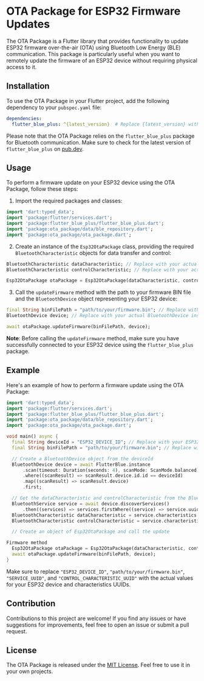 # OTA Package for ESP32 Firmware Updates

The OTA Package is a Flutter library that provides functionality to update ESP32 firmware over-the-air (OTA) using Bluetooth Low Energy (BLE) communication. This package is particularly useful when you want to remotely update the firmware of an ESP32 device without requiring physical access to it.

## Installation

To use the OTA Package in your Flutter project, add the following dependency to your `pubspec.yaml` file:

```yaml
dependencies:
  flutter_blue_plus: ^{latest_version}  # Replace {latest_version} with the latest version of the flutter_blue_plus package
```

Please note that the OTA Package relies on the `flutter_blue_plus` package for Bluetooth communication. Make sure to check for the latest version of `flutter_blue_plus` on [pub.dev](https://pub.dev/packages/flutter_blue_plus).

## Usage

To perform a firmware update on your ESP32 device using the OTA Package, follow these steps:

1. Import the required packages and classes:

```dart
import 'dart:typed_data';
import 'package:flutter/services.dart';
import 'package:flutter_blue_plus/flutter_blue_plus.dart';
import 'package:ota_package/data/ble_repository.dart';
import 'package:ota_package/ota_package.dart';
```

2. Create an instance of the `Esp32OtaPackage` class, providing the required `BluetoothCharacteristic` objects for data transfer and control:

```dart
BluetoothCharacteristic dataCharacteristic; // Replace with your actual data characteristic
BluetoothCharacteristic controlCharacteristic; // Replace with your actual control characteristic

Esp32OtaPackage otaPackage = Esp32OtaPackage(dataCharacteristic, controlCharacteristic);
```

3. Call the `updateFirmware` method with the path to your firmware BIN file and the `BluetoothDevice` object representing your ESP32 device:

```dart
final String binFilePath = "path/to/your/firmware.bin"; // Replace with the path to your firmware BIN file
BluetoothDevice device; // Replace with your actual BluetoothDevice instance

await otaPackage.updateFirmware(binFilePath, device);
```

**Note**: Before calling the `updateFirmware` method, make sure you have successfully connected to your ESP32 device using the `flutter_blue_plus` package.

## Example

Here's an example of how to perform a firmware update using the OTA Package:

```dart
import 'dart:typed_data';
import 'package:flutter/services.dart';
import 'package:flutter_blue_plus/flutter_blue_plus.dart';
import 'package:ota_package/data/ble_repository.dart';
import 'package:ota_package/ota_package.dart';

void main() async {
  final String deviceId = "ESP32_DEVICE_ID"; // Replace with your ESP32 device ID
  final String binFilePath = "path/to/your/firmware.bin"; // Replace with the path to your firmware BIN file

  // Create a BluetoothDevice object from the deviceId
  BluetoothDevice device = await FlutterBlue.instance
      .scan(timeout: Duration(seconds: 4), scanMode: ScanMode.balanced)
      .where((scanResult) => scanResult.device.id.id == deviceId)
      .map((scanResult) => scanResult.device)
      .first;

  // Get the dataCharacteristic and controlCharacteristic from the BluetoothDevice
  BluetoothService service = await device.discoverServices()
      .then((services) => services.firstWhere((service) => service.uuid.toString() == "SERVICE_UUID"));
  BluetoothCharacteristic dataCharacteristic = service.characteristics.firstWhere((characteristic) => characteristic.uuid.toString() == "DATA_CHARACTERISTIC_UUID");
  BluetoothCharacteristic controlCharacteristic = service.characteristics.firstWhere((characteristic) => characteristic.uuid.toString() == "CONTROL_CHARACTERISTIC_UUID");

  // Create an object of Esp32OtaPackage and call the update

Firmware method
  Esp32OtaPackage otaPackage = Esp32OtaPackage(dataCharacteristic, controlCharacteristic);
  await otaPackage.updateFirmware(binFilePath, device);
}
```

Make sure to replace `"ESP32_DEVICE_ID"`, `"path/to/your/firmware.bin"`, `"SERVICE_UUID"`, and `"CONTROL_CHARACTERISTIC_UUID"` with the actual values for your ESP32 device and characteristics UUIDs.

## Contribution

Contributions to this project are welcome! If you find any issues or have suggestions for improvements, feel free to open an issue or submit a pull request.

## License

The OTA Package is released under the [MIT License](LICENSE). Feel free to use it in your own projects.
